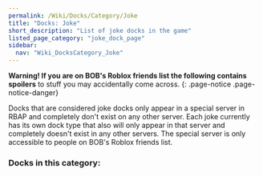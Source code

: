 ```yaml
---
permalink: /Wiki/Docks/Category/Joke
title: "Docks: Joke"
short_description: "List of joke docks in the game"
listed_page_category: "joke_dock_page"
sidebar:
  nav: "Wiki_DocksCategory_Joke"
---
```


**Warning! If you are on BOB's Roblox friends list the following contains spoilers** to stuff you may accidentally come across.
{: .page-notice .page-notice-danger}

Docks that are considered joke docks only appear in a special server in RBAP and completely don't exist on any other server. Each joke currently has its own dock type that also will only appear in that server and completely doesn't exist in any other servers. The special server is only accessible to people on BOB's Roblox friends list.

### Docks in this category:
